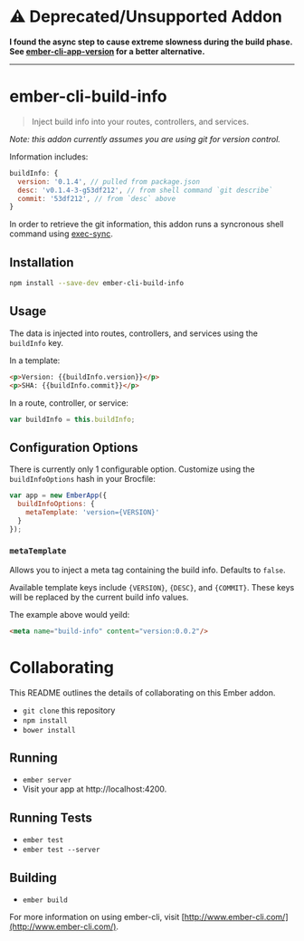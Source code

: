 # :warning: Deprecated/Unsupported Addon

**I found the async step to cause extreme slowness during the build phase. See [ember-cli-app-version](https://github.com/embersherpa/ember-cli-app-version) for a better alternative.**

----

# ember-cli-build-info

> Inject build info into your routes, controllers, and services.

*Note: this addon currently assumes you are using git for version control.*

Information includes:

```js
buildInfo: {
  version: '0.1.4', // pulled from package.json
  desc: 'v0.1.4-3-g53df212', // from shell command `git describe`
  commit: '53df212', // from `desc` above
}
```

In order to retrieve the git information, this addon runs a syncronous shell command using [exec-sync](https://www.npmjs.com/package/exec-sync).

## Installation

```bash
npm install --save-dev ember-cli-build-info
```

## Usage 
The data is injected into routes, controllers, and services using the `buildInfo` key.

In a template:
```html
<p>Version: {{buildInfo.version}}</p>
<p>SHA: {{buildInfo.commit}}</p>
```

In a route, controller, or service:
```js
var buildInfo = this.buildInfo;
```

## Configuration Options
There is currently only 1 configurable option. Customize using the `buildInfoOptions` hash in your Brocfile:

```js
var app = new EmberApp({
  buildInfoOptions: {
    metaTemplate: 'version={VERSION}'
  }
});
```

### `metaTemplate`
Allows you to inject a meta tag containing the build info. Defaults to `false`.

Available template keys include `{VERSION}`, `{DESC}`, and `{COMMIT}`. These keys will be replaced by the current build info values.

The example above would yeild:
```html
<meta name="build-info" content="version:0.0.2"/>
```


# Collaborating

This README outlines the details of collaborating on this Ember addon.

* `git clone` this repository
* `npm install`
* `bower install`

## Running

* `ember server`
* Visit your app at http://localhost:4200.

## Running Tests

* `ember test`
* `ember test --server`

## Building

* `ember build`

For more information on using ember-cli, visit [http://www.ember-cli.com/](http://www.ember-cli.com/).
